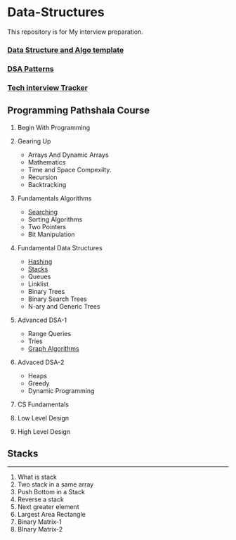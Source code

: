 # Data-Structures
This repository is for My interview preparation.

### [Data Structure and Algo template](https://docs.google.com/document/d/11-Mk2dfSCWLD5QCkI2QEkpBF9RJF-ig8UN1csO_N5kM/edit)
### [DSA Patterns](https://olivine-asparagus-094.notion.site/fac9ac6bb49b4476b3c7ca86e2d33a42?v=4768301ce1da487bba785b2ccd054f30)
### [Tech interview Tracker](https://docs.google.com/spreadsheets/d/1FKCkeRpDGqATrw7QkLUjae8QNDMCrDPN0cXumZMxuBA/edit#gid=1358363002)
## Programming Pathshala Course 
1. Begin With Programming
2. Gearing Up
    * Arrays And Dynamic Arrays
    * Mathematics
    * Time and Space Compexilty.
    * Recursion
    * Backtracking          
3. Fundamentals Algorithms
    * [Searching](https://github.com/hasbrovish/Data-Structures/tree/main/PPCourse/BinarySearch)
    * Sorting Algorithms
    * Two Pointers
    * Bit Manipulation

5. Fundamental Data Structures
    * [Hashing](https://github.com/hasbrovish/Data-Structures/tree/main/PPCourse/Hashing)
    * [Stacks](#stacks)
    * Queues
    * Linklist
    * Binary Trees
    * Binary Search Trees
    * N-ary and Generic Trees     
7. Advanced DSA-1
    * Range Queries
    * Tries
    * [Graph Algorithms](https://github.com/hasbrovish/Data-Structures/tree/main/PPCourse/Graphs) 
9. Advaced DSA-2
    * Heaps
    * Greedy
    * Dynamic Programming     
11. CS Fundamentals
12. Low Level Design
13. High Level Design


## Stacks
---
1. What is stack 
2. Two stack in a same array 
3. Push Bottom in a Stack 
4. Reverse a stack 
5. Next greater element
6. Largest Area Rectangle
7. Binary Matrix-1 
8. BInary Matrix-2 


